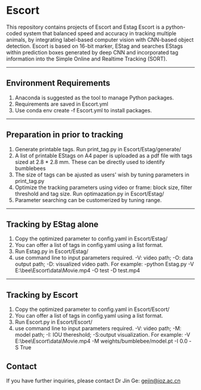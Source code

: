 # Escort

This repository contains projects of Escort and Estag
Escort is a python-coded system that balanced speed and accuracy in tracking multiple animals, by integrating label-based computer vision with CNN-based object detection. Escort is based on 16-bit marker, EStag and searches EStags within prediction boxes generated by deep CNN and incorporated tag information into the Simple Online and Realtime Tracking (SORT).

-------------------------------------------
## Environment Requirements
1. Anaconda is suggested as the tool to manage Python packages.
2. Requirements are saved in Escort.yml
3. Use conda env create -f Escort.yml to install packages.
-------------------------------------------
## Preparation in prior to tracking
1. Generate printable tags. Run print_tag.py in Escort/Estag/generate/
2. A list of printable EStags on A4 paper is uploaded as a pdf file with tags sized at 2.8 * 2.8 mm. These can be directly used to identify bumblebees 
3. The size of tags can be ajusted as users' wish by tuning parameters in print_tag.py
4. Optimize the tracking parameters using video or frame: block size, filter threshold and tag size. Run optimazation.py in Escort/Estag/
5. Parameter searching can be customerized by tuning range.
-------------------------------------------
## Tracking by EStag alone
1. Copy the optimized parameter to config.yaml in Escort/Estag/
2. You can offer a list of tags in config.yaml using a list format.
3. Run Estag.py in Escort/Estag/ 
4. use command line to input parameters required. -V: video path; -O: data output path; -D: visualized video path. For example: -python Estag.py -V E:\bee\Escort\data\Movie.mp4 -O test -D test.mp4
--------------------------------------------
## Tracking by Escort
1. Copy the optimized parameter to config.yaml in Escort/Escort/
2. You can offer a list of tags in config.yaml using a list format.
3. Run Escort.py in Escort/Escort/
4.  use command line to input parameters required. -V: video path; -M: model path; -I: IOU thereshold; -S:output visualization. For example: -V E:\bee\Escort\data\Movie.mp4 -M weights/bumblebee/model.pt -I 0.0 -S True

## Contact
If you have further inquiries, please contact Dr Jin Ge: gejin@ioz.ac.cn
